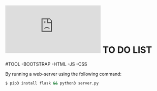# ![4Geeks Logo](http://assets.breatheco.de/apis/img/images.php?blob&random&cat=icon&tags=4geeks,16) TO DO LIST 

#TOOL
-BOOTSTRAP
-HTML
-JS
-CSS

By running a web-server using the following command:

```sh
$ pip3 install flask && python3 server.py
```


